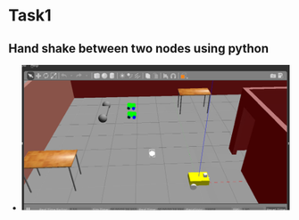 # Task1 
## Hand shake between two nodes using python 
- <img src="https://raw.githubusercontent.com/AlaaElnagar/ROS/master/project2_1/pic/Ros2.PNG" />
